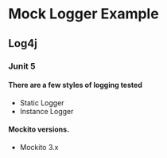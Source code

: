 # Mock Logger Example

## Log4j

### Junit 5

#### There are a few styles of logging tested

* Static Logger
* Instance Logger

#### Mockito versions.

* Mockito 3.x
